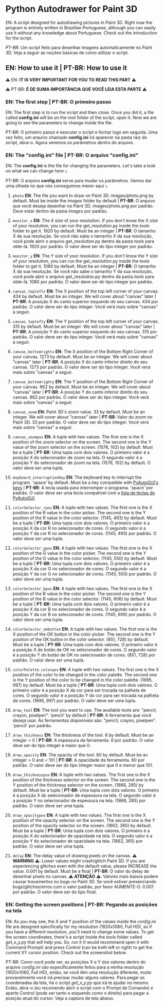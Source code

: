 # Python Autodrawer for Paint 3D

EN: A script designed for autodrawing pictures in Paint 3D. Right now the program is entirely written in Brazilian Portuguese, although you can easily use it without any knowledge about Portuguese. Check out the introduction for the script.

PT-BR: Um script feito para desenhar imagens automaticamente no Paint 3D. Veja a seguir as noções básicas de como utilizar o script.

## EN: How to use it | PT-BR: How to use it

:warning: EN: **IT IS VERY IMPORTANT FOR YOU TO READ THIS PART** :warning:

:warning: PT-BR: **É DE SUMA IMPORTÂNCIA QUE VOCÊ LEIA ESTA PARTE** :warning:

### EN: The first step | PT-BR: O primeiro passo

EN: The first step is to run the script and then close. Once you did it, a file called **config.ini** will be on the root folder of the script, open it. Now we are going to see the parameters to change inside the file.

PT-BR: O primeiro passo é executar o script e fechar logo em seguida. Uma vez feito, um arquivo chamado **config.ini** irá aparecer na pasta raiz do script, abra-o. Agora veremos os parâmetros dentro do arquivo.

### EN: The "config.ini" file | PT-BR: O arquivo "config.ini"

EN: The **config.ini** is the file for changing the parameters. Let's take a look on what we can change here :arrow_heading_down:

PT-BR: O arquivo **config.ini** serve para mudar os parâmetros. Vamos dar uma olhada no que nós conseguimos mexer aqui :arrow_heading_down:

1.  `photo` **EN**: The file you want to draw on Paint 3D. images/photo.png by default. Must be inside the _images_ folder by default | **PT-BR**: O arquivo que você deseja desenhar no Paint 3D. images/photo.png por padrão. Deve estar dentro da pasta *images* por padrão.

2. `monitor_x` **EN**: The X size of your resolution. If you don't know the X size of your resolution, you can run the get_resolution.py inside the _tools_ folder to get it. 1920 by default. Must be an integer | **PT-BR**: O tamanho X da sua resolução. Se você não sabe o tamanho X da sua resolução, você pode abrir o arquivo get_resolution.py dentro da pasta _tools_ para obte-lá. 1920 por padrão. O valor deve ser do tipo integer por padrão.

3. `monitor_y` **EN**: The Y size of your resolution. If you don't know the Y size of your resolution, you can run the get_resolution.py inside the _tools_ folder to get it. 1080 by default. Must be an integer | **PT-BR**: O tamanho X da sua resolução. Se você não sabe o tamanho Y da sua resolução, você pode abrir o arquivo get_resolution.py dentro da pasta _tools_ para obte-lá. 1080 por padrão. O valor deve ser do tipo integer por padrão.

4.  `canvas_topleftx` **EN**: The X position of the top left corner of your canvas. 434 by default. Must be an integer. We will cover about "canvas" later | **PT-BR**: A posição X do canto superior esquerdo do seu canvas. 434 por padrão. O valor deve ser do tipo integer. Você verá mais sobre "canvas" a seguir.

5.  `canvas_toplefty` **EN**: The Y position of the top left corner of your canvas. 315 by default. Must be an integer. We will cover about "canvas" later | **PT-BR**: A posição Y do canto superior esquerdo do seu canvas. 315 por padrão. O valor deve ser do tipo integer. Você verá mais sobre "canvas" a seguir.

6.  `canvas_bottomrightx` **EN**: The X position of the Bottom Right Corner of your canvas. 1273 by default. Must be an integer. We will cover about "canvas" later | **PT-BR**: A posição X do canto inferior direito do seu canvas. 1273 por padrão. O valor deve ser do tipo integer. Você verá mais sobre "canvas" a seguir.

7.  `canvas_bottomrighty` **EN**: The Y position of the Bottom Right Corner of your canvas. 862 by default. Must be an integer. We will cover about "canvas" later | **PT-BR**: A posição Y do canto inferior direito do seu canvas. 862 por padrão. O valor deve ser do tipo integer. Você verá mais sobre "canvas" a seguir.

8.  `canvas_zoom` **EN**: Paint 3D's zoom value. 33 by default. Must be an integer. We will cover about "canvas" later | **PT-BR**: Valor do zoom no Paint 3D. 33 por padrão. O valor deve ser do tipo integer. Você verá mais sobre "canvas" a seguir.

9. `canvas_zoompos` **EN**: A tuple with two values. The first one is the X position of the zoom selector on the screen. The second one is the Y value of the zoom selector on the screen. (1576, 102) by default. Must be a tuple | **PT-BR**: Uma tupla com dois valores. O primeiro valor é a posição X do selecionador de zoom na tela. O segundo valor é a posição Y do selecionador de zoom na tela. (1576, 102) by default. O valor deve ser uma tupla.

9.  `keyboard_interruptionKey` **EN**: The keyboard key to interrupt the program. 'space' by default. Must be a key compatible with [PyAutoGUI's keys](https://pyautogui.readthedocs.io/en/latest/keyboard.html#keyboard-keys) | **PT-BR**: A tecla usada para interromper o programa. 'space' por padrão. O valor deve ser uma tecla compatível com a [lista de teclas do PyAutoGUI](https://pyautogui.readthedocs.io/en/latest/keyboard.html#keyboard-keys).
 
10.  `colorSelector_rpos` **EN**: A tuple with two values. The first one is the X position of the R value in the color picker. The second one is the Y position of the R value in the color selector. (1145, 493) by default. Must be a tuple | **PT-BR**: Uma tupla com dois valores. O primeiro valor é a posição X da cor R no selecionador de cores. O segundo valor é a posição Y da cor R no selecionador de cores. (1145, 493) por padrão. O valor deve ser uma tupla.

11.  `colorSelector_gpos` **EN**: A tuple with two values. The first one is the X position of the G value in the color picker. The second one is the Y position of the G value in the color selector. (1145, 550) by default. Must be a tuple | **PT-BR**: Uma tupla com dois valores. O primeiro valor é a posição X da cor G no selecionador de cores. O segundo valor é a posição Y da cor G no selecionador de cores. (1145, 550) por padrão. O valor deve ser uma tupla.

12.  `colorSelector_bpos` **EN**: A tuple with two values. The first one is the X position of the B value in the color picker. The second one is the Y position of the B value in the color selector. (1145, 606) by default. Must be a tuple | **PT-BR**: Uma tupla com dois valores. O primeiro valor é a posição X da cor B no selecionador de cores. O segundo valor é a posição Y da cor B no selecionador de cores. (1145, 606) por padrão. O valor deve ser uma tupla.

13.  `colorSelector_okbutton` **EN**: A tuple with two values. The first one is the X position of the OK button in the color picker. The second one is the Y position of the OK button in the color selector. (851, 728) by default. Must be a tuple | **PT-BR**: Uma tupla com dois valores. O primeiro valor é a posição X do botão de OK no selecionador de cores. O segundo valor é a posição Y do botão de OK no selecionador de cores. (851, 728) por padrão. O valor deve ser uma tupla.

14.  `colorPalette_colorpos` **EN**: A tuple with two values. The first one is the X position of the color to be changed in the color palette. The second one is the Y position of the color to be changed in the color palette. (1695, 997) by default. Must be a tuple | **PT-BR**: Uma tupla com dois valores. O primeiro valor é a posição X da cor para ser trocada na palheta de cores. O segundo valor é a posição Y do cor para ser trocada na palheta de cores. (1695, 997) por padrão. O valor deve ser uma tupla.

15.  `draw_tool` **EN**: The tool you want to use. The available tools are: "pencil, crayon, pixelpen". 'pencil' by default | **PT-BR**: A ferramenta que você deseja usar. As ferramentas disponíveis são: "pencil, crayon, pixelpen". 'pencil' por padrão.

16.  `draw_thickness` **EN**: The thickness of the tool. 6 by default. Must be an integer > 0 | **PT-BR**: A espessura da ferramenta. 6 por padrão. O valor deve ser do tipo integer e maior que 0.

17. `draw_opacity` **EN**: The opacity of the tool. 60 by default. Must be an integer > 0 and < 101 | **PT-BR**: A opacidade da ferramenta. 60 por padrão. O valor deve ser do tipo integer maior que 0 e menor que 101.

19.  `draw_thicknesspos` **EN**: A tuple with two values. The first one is the X position of the thickness selector on the screen. The second one is the Y position of the thickness selector on the screen. (1866, 285) by default. Must be a tuple | **PT-BR**: Uma tupla com dois valores. O primeiro é a posição X do selecionador de espessura na tela. O segundo valor é a posição Y no selecionador de espessura na tela. (1866, 285) por padrão. O valor deve ser uma tupla.

20.  `draw_opacitypos` **EN**: A tuple with two values. The first one is the X position of the opacity selector on the screen. The second one is the Y position of the opacity selector on the screen. (1863, 365) by default. Must be a tuple | **PT-BR**: Uma tupla com dois valores. O primeiro é a posição X do selecionador de opacidade na tela. O segundo valor é a posição Y do selecionador de opacidade na tela. (1863, 365) por padrão. O valor deve ser uma tupla.

21.  `delay` **EN**: The delay value of drawing pixels on the canvas. :warning: **WARNING** :warning:: Lower values might crash/glitch Paint 3D. If you are experiencing glitches even with the default value, please INCREASE the value. 0.001 by default. Must be a float | **PT-BR**: O valor do delay de desenhar pixels no canvas. :warning: **ATENÇÃO** :warning:: Valores mais baixos podem causar travamentos ou bugs no Paint 3D. Se você estiver presenciando bugs/glitches/erros com o valor padrão, por favor AUMENTE-O. 0.001 por padrão. O valor deve ser do tipo float.

### EN: Getting the screen positions | PT-BR: Pegando as posições na tela

EN: As you may see, the X and Y position of the values inside the _config.ini_ file are designed specifically for my resolution (1920x1080, Full HD), so if you have a different resolution, you'll need to change some values. To get the screen coordinates, there's a script inside the _tools_ folder called *get_x_y.py* that will help you. So, run it (I would recommend open it with Command Prompt) and press Control (can be both left or right) to get the current XY cursor position. Check out the screenshot below.

PT-BR: Como você pode ver, as posições X e Y dos valores dentro do arquivo _config.ini_ são específicamente feitos para a minha resolução (1920x1080, Full HD), então, se você têm uma resolução diferente, muito provavelmente você irá precisar mudar alguns valores. Para pegar as coordenadas da tela, há o script *get_x_y.py* que irá te ajudar no mesmo. Então, abra-o (eu recomendo abrir o script com o Prompt de Comando) e aperte Control (pode ser tanto o esquerdo como o direito) para pegar a posição atual do cursor. Veja a captura de tela abaixo.

<img scr="README/get_x_y_example.png">
